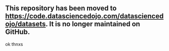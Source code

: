 
## This repository has been moved to https://code.datasciencedojo.com/datasciencedojo/datasets. It is no longer maintained on GitHub.
ok thnxs
